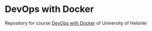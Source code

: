# DevOps with Docker

Repository for course [DevOps with Docker](https://devopswithdocker.com/) of University of Helsinki
